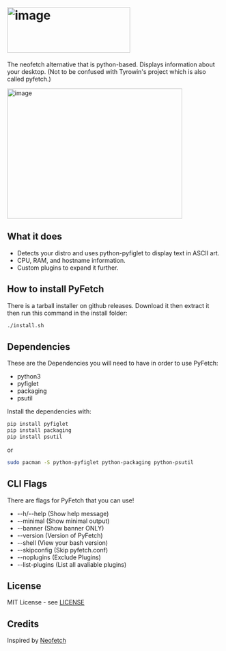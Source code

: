 # <img width="288" height="106" alt="image" src="https://github.com/user-attachments/assets/ae0dde08-5c3b-4bf6-a70f-05067366faaf" />
The neofetch alternative that is python-based. Displays information about your desktop. (Not to be confused with Tyrowin's project which is also called pyfetch.)

<img width="410" height="304" alt="image" src="https://github.com/user-attachments/assets/2661a3e1-b78e-4409-8931-02ad530ab341" />

## What it does

- Detects your distro and uses python-pyfiglet to display text in ASCII art.
- CPU, RAM, and hostname information.
- Custom plugins to expand it further.

## How to install PyFetch
There is a tarball installer on github releases. Download it then extract it then run this command in the install folder:
```bash
./install.sh
```

## Dependencies
These are the Dependencies you will need to have in order to use PyFetch:

- python3
- pyfiglet
- packaging
- psutil

Install the dependencies with:
```bash
pip install pyfiglet
pip install packaging
pip install psutil
```
or
```bash
sudo pacman -S python-pyfiglet python-packaging python-psutil
```

## CLI Flags
There are flags for PyFetch that you can use!
- --h/--help (Show help message)
- --minimal (Show minimal output)
- --banner (Show banner ONLY)
- --version (Version of PyFetch)
- --shell (View your bash version)
- --skipconfig (Skip pyfetch.conf)
- --noplugins (Exclude Plugins)
- --list-plugins (List all avaliable plugins)

## License
MIT License - see [LICENSE](LICENSE)

## Credits
Inspired by [Neofetch](https://github.com/dylanaraps/neofetch)
